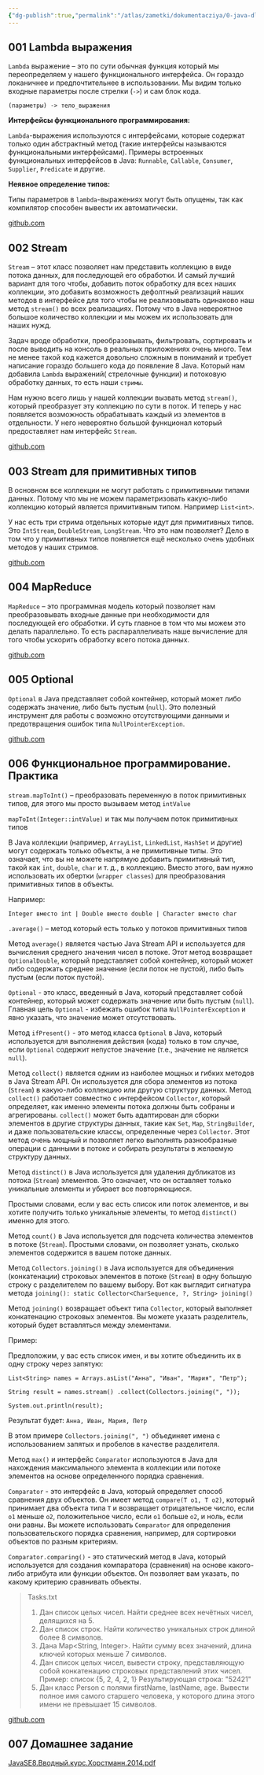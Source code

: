 ```yaml
---
{"dg-publish":true,"permalink":"/atlas/zametki/dokumentacziya/0-java-dlya-nachinayushhih-level-2/09-funkczionalnoe-programmirovanie/","tags":["Java"],"noteIcon":"","created":"2023-12-12T23:23:21.405+05:00"}
---
```



## 001 Lambda выражения

`Lambda` выражение – это по сути обычная функция который мы переопределяем у нашего функционального интерфейса. Он гораздо локаничнее и предпочтительнее в использовании. Мы видим только входные параметры после стрелки (`->`) и сам блок кода.

`(параметры) -> тело_выражения`

**Интерфейсы функционального программирования:**

`Lambda`-выражения используются с интерфейсами, которые содержат только один абстрактный метод (такие интерфейсы называются функциональными интерфейсами). Примеры встроенных функциональных интерфейсов в Java: `Runnable`, `Callable`, `Consumer`, `Supplier`, `Predicate` и другие.

**Неявное определение типов:**

Типы параметров в `lambda`-выражениях могут быть опущены, так как компилятор способен вывести их автоматически.

[github.com](https://github.com/dmdev2020/java-level2-starter/tree/lesson-21.1/src/com/dmdev/oop/lesson21)

## 002 Stream

`Stream` – этот класс позволяет нам представить коллекцию в виде потока данных, для последующей его обработки. И самый лучший вариант для того чтобы, добавить поток обработку для всех наших коллекции, это добавить возможность дефолтный реализаций наших методов в интерфейсе для того чтобы не реализовывать одинаково наш метод `stream()` во всех реализациях. Потому что в Java невероятное большое количество коллекции и мы можем их использовать для наших нужд.

Задач вроде обработки, преобразовывать, фильтровать, сортировать и после выводить на консоль в реальных приложениях очень много. Тем не менее такой код кажется довольно сложным в пониманий и требует написание гораздо большего кода до появление 8 Java. Который нам добавила `Lambda` выражений( стрелочные функции) и потоковую обработку данных, то есть наши `стримы`.

Нам нужно всего лишь у нашей коллекции вызвать метод `stream()`, который преобразует эту коллекцию по сути в поток. И теперь у нас появляется возможность обрабатывать каждый из элементов в отдельности. У него невероятно большой функционал который предоставляет нам интерфейс `Stream`.

[github.com](https://github.com/dmdev2020/java-level2-starter/tree/lesson-21.2/src/com/dmdev/oop/lesson21)

## 003 Stream для примитивных типов

В основном все коллекции не могут работать с примитивными типами данных. Потому что мы не можем параметризовать какую-либо коллекцию который является примитивным типом. Например `List<int>`.

У нас есть три стрима отдельных которые идут для примитивных типов. Это `IntStream`, `DoubleStream`, `LongStream`. Что это нам позволяет? Дело в том что у примитивных типов появляется ещё несколько очень удобных методов у наших стримов.

[github.com](https://github.com/dmdev2020/java-level2-starter/tree/lesson-21.3/src/com/dmdev/oop/lesson21)

## 004 MapReduce

`MapReduce` – это программная модель который позволяет нам преобразовывать входные данные при необходимости для последующей его обработки. И суть главное в том что мы можем это делать параллельно. То есть распараллеливать наше вычисление для того чтобы ускорить обработку всего потока данных.

[github.com](https://github.com/dmdev2020/java-level2-starter/tree/lesson-21.4/src/com/dmdev/oop/lesson21)

## 005 Optional

`Optional` в Java представляет собой контейнер, который может либо содержать значение, либо быть пустым (`null`). Это полезный инструмент для работы с возможно отсутствующими данными и предотвращения ошибок типа `NullPointerException`.

[github.com](https://github.com/dmdev2020/java-level2-starter/tree/lesson-21.5/src/com/dmdev/oop/lesson21)

## 006 Функциональное программирование. Практика

`stream.mapToInt()` – преобразовать переменную в поток примитивных типов, для этого мы просто вызываем метод `intValue`

`mapToInt(Integer::intValue)` и так мы получаем поток примитивных типов

В Java коллекции (например, `ArrayList`, `LinkedList`, `HashSet` и другие) могут содержать только объекты, а не примитивные типы. Это означает, что вы не можете напрямую добавить примитивный тип, такой как `int`, `double`, `char` и т. д., в коллекцию. Вместо этого, вам нужно использовать их обертки (`wrapper classes`) для преобразования примитивных типов в объекты.

Например:

`Integer вместо int | Double вместо double | Character вместо char`

`.average()` – метод который есть только у потоков примитивных типов

Метод `average()` является частью Java Stream API и используется для вычисления среднего значения чисел в потоке. Этот метод возвращает `OptionalDouble`, который представляет собой контейнер, который может либо содержать среднее значение (если поток не пустой), либо быть пустым (если поток пустой).

`Optional` - это класс, введенный в Java, который представляет собой контейнер, который может содержать значение или быть пустым (`null`). Главная цель `Optional` - избежать ошибок типа `NullPointerException` и явно указать, что значение может отсутствовать.

Метод `ifPresent()` - это метод класса `Optional` в Java, который используется для выполнения действия (кода) только в том случае, если `Optional` содержит непустое значение (т.е., значение не является `null`).

Метод `collect()` является одним из наиболее мощных и гибких методов в Java Stream API. Он используется для сбора элементов из потока (`Stream`) в какую-либо коллекцию или другую структуру данных. Метод `collect()` работает совместно с интерфейсом `Collector`, который определяет, как именно элементы потока должны быть собраны и агрегированы. `collect()` может быть адаптирован для сборки элементов в другие структуры данных, такие как `Set`, `Map`, `StringBuilder`, и даже пользовательские классы, определенные через `Collector`. Этот метод очень мощный и позволяет легко выполнять разнообразные операции с данными в потоке и собирать результаты в желаемую структуру данных.

Метод `distinct()` в Java используется для удаления дубликатов из потока (`Stream`) элементов. Это означает, что он оставляет только уникальные элементы и убирает все повторяющиеся.

Простыми словами, если у вас есть список или поток элементов, и вы хотите получить только уникальные элементы, то метод `distinct()` именно для этого.

Метод `count()` в Java используется для подсчета количества элементов в потоке (`Stream`). Простыми словами, он позволяет узнать, сколько элементов содержится в вашем потоке данных.

Метод `Collectors.joining()` в Java используется для объединения (конкатенации) строковых элементов в потоке (`Stream`) в одну большую строку с разделителем по вашему выбору. Вот как выглядит сигнатура метода `joining(): static Collector<CharSequence, ?, String> joining()`

Метод `joining()` возвращает объект типа `Collector`, который выполняет конкатенацию строковых элементов. Вы можете указать разделитель, который будет вставляться между элементами.

Пример:

Предположим, у вас есть список имен, и вы хотите объединить их в одну строку через запятую:

`List<String> names = Arrays.asList("Анна", "Иван", "Мария", "Петр");`

`String result = names.stream() .collect(Collectors.joining(", "));`

`System.out.println(result);`

Результат будет: `Анна, Иван, Мария, Петр`

В этом примере `Collectors.joining(", ")` объединяет имена с использованием запятых и пробелов в качестве разделителя.

Метод `max()` и интерфейс `Comparator` используются в Java для нахождения максимального элемента в коллекции или потоке элементов на основе определенного порядка сравнения.

`Comparator` - это интерфейс в Java, который определяет способ сравнения двух объектов. Он имеет метод `compare(T o1, T o2)`, который принимает два объекта типа `T` и возвращает отрицательное число, если `o1` меньше `o2`, положительное число, если `o1` больше `o2`, и ноль, если они равны. Вы можете использовать `Comparator` для определения пользовательского порядка сравнения, например, для сортировки объектов по разным критериям.

`Comparator.comparing()` - это статический метод в Java, который используется для создания компаратора (сравнения) на основе какого-либо атрибута или функции объектов. Он позволяет вам указать, по какому критерию сравнивать объекты.

>Tasks.txt
>	1. Дан список целых чисел. Найти среднее всех нечётных чисел, делящихся на 5.
>	2. Дан список строк. Найти количество уникальных строк длиной более 8 символов.
>	3. Дана Map<String, Integer>. Найти сумму всех значений, длина ключей которых меньше 7 символов.
>	4. Дан список целых чисел, вывести строку, представляющую собой конкатенацию строковых представлений этих чисел. Пример: список {5, 2, 4, 2, 1} Результирующая строка: "52421"
>	5. Дан класс Person с полями firstName, lastName, age. Вывести полное имя самого старшего человека, у которого длина этого имени не превышает 15 символов.

[github.com](https://github.com/dmdev2020/java-level2-starter/tree/lesson-21.6/src/com/dmdev/oop/lesson21/task)

## 007 Домашнее задание

[JavaSE8.Вводный.курс.Хорстманн.2014.pdf](https://drive.google.com/file/d/1XIyO3n-0rNRCGaNhKU62lFIjRpOB42WQ/view)